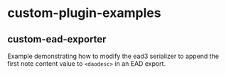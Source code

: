 # custom-plugin-examples

## custom-ead-exporter

Example demonstrating how to modify the ead3 serializer to append the first note content value to `<daodesc>` in an EAD export.
